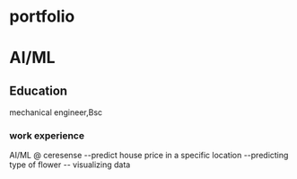 # portfolio
# AI/ML 

## Education
mechanical engineer,Bsc


### work experience
AI/ML @ ceresense
--predict house price in a specific location
--predicting type of flower
-- visualizing data
